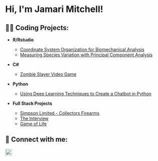 <h1>Hi, I'm Jamari Mitchell! </h1>

<h2>👨‍💻 Coding Projects:</h2>

- <b>R/Rstudio</b>
  - [Coordinate System Organization for Biomechanical Analysis](https://github.com/yaboijams/Coordinate-System-Organization-for-Biomechanical-Analysis/blob/main/README.md)
  - [Measuring Species Variation with Principal Component Analysis](https://github.com/yaboijams/Measuring-Variation-with-Principal-Component-Analysis)
- <b>C#</b>
  - [Zombie Slayer Video Game](https://github.com/yaboijams/Zombie-Slayer-Unity-Project)

- <b>Python</b>
  - [Using Deep Learning Techniques to Create a Chatbot in Python](https://github.com/yaboijams/Chat-Bot)
 
- <b>Full Stack Projects</b>
    - [Simpson Limited - Collectors Firearms](https://simpsonltd.web.app/)
    - [The Interview](https://theinterview.info/)
    - [Game of Life](https://gameoflife-eosin.vercel.app/)

<h2> 🤳 Connect with me:</h2>


[<img align="left" alt="JamariMitchell | LinkedIn" width="22px" src="https://cdn.jsdelivr.net/npm/simple-icons@v3/icons/linkedin.svg" />][linkedin]



[linkedin]: https://www.linkedin.com/in/jamari-mitchell-5217bb23a/

<!--
**joshmadakor1/joshmadakor1** is a ✨ _special_ ✨ repository because its `README.md` (this file) appears on your GitHub profile.

Here are some ideas to get you started:

- 🔭 I’m currently working on ...
- 🌱 I’m currently learning ...
- 👯 I’m looking to collaborate on ...
- 🤔 I’m looking for help with ...
- 💬 Ask me about ...
- 📫 How to reach me: ...
- 😄 Pronouns: ...
- ⚡ Fun fact: ...
-->
